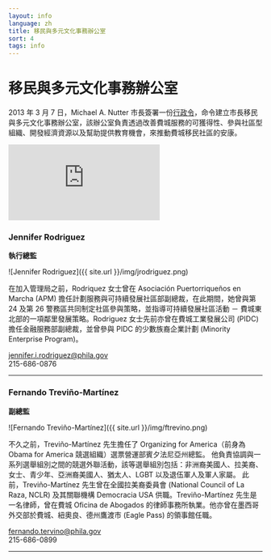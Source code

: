 ```yaml
---
layout: info
language: zh
title: 移民與多元文化事務辦公室
sort: 4
tags: info
---
```

移民與多元文化事務辦公室
============================================
2013 年 3 月 7 日，Michael A. Nutter 市長簽署一份[行政令](http://www.phila.gov/executive_orders/pdfs/executive%20orders/10.%20Mayor%20Nutter/2013/313.pdf)，命令建立市長移民與多元文化事務辦公室，該辦公室負責透過改善費城服務的可獲得性、參與社區型組織、開發經濟資源以及幫助提供教育機會，來推動費城移民社區的安康。

<iframe class="video" src="http://www.youtube.com/embed/LnxMaiZBU5o" frameborder="0" allowfullscreen="allowfullscreen"> </iframe>

### Jennifer Rodriguez
**執行總監**

![Jennifer Rodriguez]({{ site.url }}/img/jrodriguez.png)

在加入管理局之前，Rodriquez 女士曾在 Asociación Puertorriqueños en Marcha (APM) 擔任計劃服務與可持續發展社區部副總裁，在此期間，她曾與第 24 及第 26 警務區共同制定社區參與策略，並指導可持續發展社區活動 － 費城東北部的一項鄰里發展策略。Rodriguez 女士先前亦曾在費城工業發展公司 (PIDC) 擔任金融服務部副總裁，並曾參與 PIDC 的少數族裔企業計劃 (Minority Enterprise Program)。

[jennifer.i.rodriguez@phila.gov](mailto:jennifer.i.rodriguez@phila.gov)  
215-686-0876

------------------------

### Fernando Treviño-Martínez
**副總監**

![Fernando Treviño-Martínez]({{ site.url }}/img/ftrevino.png)

不久之前，Treviño-Martínez 先生擔任了 Organizing for America（前身為 Obama for America 競選組織）選票營運部賓夕法尼亞州總監。
他負責協調與一系列選舉組別之間的競選外聯活動，該等選舉組別包括：非洲裔美國人、拉美裔、女士、青少年、亞洲裔美國人、猶太人、LGBT 以及退伍軍人及軍人家屬。
此前，Treviño-Martínez 先生曾在全國拉美裔委員會 (National Council of La Raza, NCLR) 及其關聯機構 Democracia USA 供職。Treviño-Martínez 先生是一名律師，曾在費城
Oficina de Abogados 的律師事務所執業。他亦曾在墨西哥外交部於費城、紐奧良、德州鷹渡市 (Eagle Pass) 的領事館任職。

[fernando.tervino@phila.gov](mailto:fernando.tervino@phila.gov)  
215-686-0899

--------------------------- 